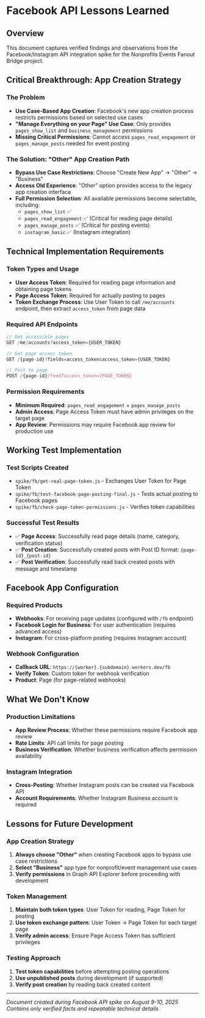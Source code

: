 # Facebook API Lessons Learned

## Overview
This document captures verified findings and observations from the Facebook/Instagram API integration spike for the Nonprofits Events Fanout Bridge project.

## Critical Breakthrough: App Creation Strategy

### The Problem
- **Use Case-Based App Creation**: Facebook's new app creation process restricts permissions based on selected use cases
- **"Manage Everything on your Page" Use Case**: Only provides `pages_show_list` and `business_management` permissions
- **Missing Critical Permissions**: Cannot access `pages_read_engagement` or `pages_manage_posts` needed for event posting

### The Solution: "Other" App Creation Path
- **Bypass Use Case Restrictions**: Choose "Create New App" → "Other" → "Business"
- **Access Old Experience**: "Other" option provides access to the legacy app creation interface
- **Full Permission Selection**: All available permissions become selectable, including:
  - `pages_show_list` ✅
  - `pages_read_engagement` ✅ (Critical for reading page details)
  - `pages_manage_posts` ✅ (Critical for posting events)
  - `instagram_basic` ✅ (Instagram integration)

## Technical Implementation Requirements

### Token Types and Usage
- **User Access Token**: Required for reading page information and obtaining page tokens
- **Page Access Token**: Required for actually posting to pages
- **Token Exchange Process**: Use User Token to call `/me/accounts` endpoint, then extract `access_token` from page data

### Required API Endpoints
```javascript
// Get accessible pages
GET /me/accounts?access_token={USER_TOKEN}

// Get page access token
GET /{page-id}?fields=access_token&access_token={USER_TOKEN}

// Post to page
POST /{page-id}/feed?access_token={PAGE_TOKEN}
```

### Permission Requirements
- **Minimum Required**: `pages_read_engagement` + `pages_manage_posts`
- **Admin Access**: Page Access Token must have admin privileges on the target page
- **App Review**: Permissions may require Facebook app review for production use

## Working Test Implementation

### Test Scripts Created
- `spike/fb/get-real-page-token.js` - Exchanges User Token for Page Token
- `spike/fb/test-facebook-page-posting-final.js` - Tests actual posting to Facebook pages
- `spike/fb/check-page-token-permissions.js` - Verifies token capabilities

### Successful Test Results
- ✅ **Page Access**: Successfully read page details (name, category, verification status)
- ✅ **Post Creation**: Successfully created posts with Post ID format: `{page-id}_{post-id}`
- ✅ **Post Verification**: Successfully read back created posts with message and timestamp

## Facebook App Configuration

### Required Products
- **Webhooks**: For receiving page updates (configured with `/fb` endpoint)
- **Facebook Login for Business**: For user authentication (requires advanced access)
- **Instagram**: For cross-platform posting (requires Instagram account)

### Webhook Configuration
- **Callback URL**: `https://{worker}.{subdomain}.workers.dev/fb`
- **Verify Token**: Custom token for webhook verification
- **Product**: Page (for page-related webhooks)

## What We Don't Know

### Production Limitations
- **App Review Process**: Whether these permissions require Facebook app review
- **Rate Limits**: API call limits for page posting
- **Business Verification**: Whether business verification affects permission availability

### Instagram Integration
- **Cross-Posting**: Whether Instagram posts can be created via Facebook API
- **Account Requirements**: Whether Instagram Business account is required

## Lessons for Future Development

### App Creation Strategy
1. **Always choose "Other"** when creating Facebook apps to bypass use case restrictions
2. **Select "Business"** app type for nonprofit/event management use cases
3. **Verify permissions** in Graph API Explorer before proceeding with development

### Token Management
1. **Maintain both token types**: User Token for reading, Page Token for posting
2. **Use token exchange pattern**: User Token → Page Token for each target page
3. **Verify admin access**: Ensure Page Access Token has sufficient privileges

### Testing Approach
1. **Test token capabilities** before attempting posting operations
2. **Use unpublished posts** during development (if supported)
3. **Verify post creation** by reading back created content

---

*Document created during Facebook API spike on August 9-10, 2025*
*Contains only verified facts and repeatable technical details*
